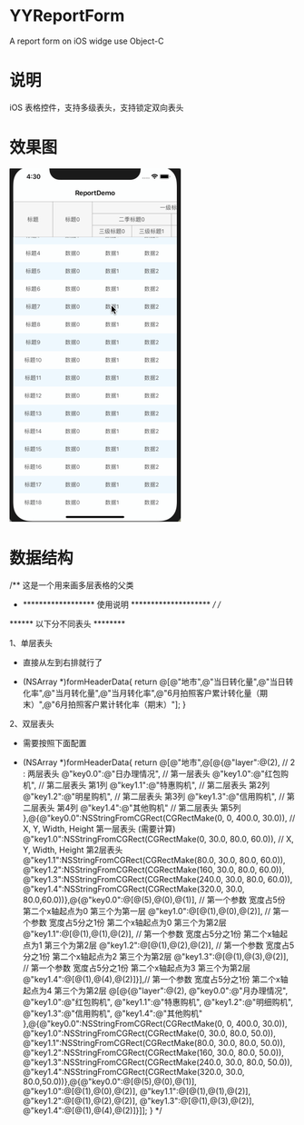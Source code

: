 # YYReportForm
A report form on iOS widge use Object-C

# 说明
iOS 表格控件，支持多级表头，支持锁定双向表头

# 效果图
![image](https://github.com/lidaren/YYReportForm/blob/master/YYReportForm.gif)

# 数据结构
/** 这是一个用来画多层表格的父类
 *  ******************  使用说明  ********************
 */
/*
 
 ****** 以下分不同表头 ********
 
 1、单层表头
 * 直接从左到右排就行了
 - (NSArray *)formHeaderData{
 return @[@"地市",@"当日转化量",@"当日转化率",@"当月转化量",@"当月转化率",@"6月拍照客户累计转化量（期末）",@"6月拍照客户累计转化率（期末）"];
 }
 
 2、双层表头
 * 需要按照下面配置
 - (NSArray *)formHeaderData{
 return @[@"地市",@[@{@"layer":@(2),          // 2 : 两层表头
 @"key0.0":@"日办理情况",   // 第一层表头
 @"key1.0":@"红包购机",    // 第二层表头 第1列
 @"key1.1":@"特惠购机",    // 第二层表头 第2列
 @"key1.2":@"明星购机",    // 第二层表头 第3列
 @"key1.3":@"信用购机",    // 第二层表头 第4列
 @"key1.4":@"其他购机"     // 第二层表头 第5列
 },@{@"key0.0":NSStringFromCGRect(CGRectMake(0, 0, 400.0, 30.0)),   // X, Y, Width, Height 第一层表头 (需要计算)
 @"key1.0":NSStringFromCGRect(CGRectMake(0, 30.0, 80.0, 60.0)),     // X, Y, Width, Height 第2层表头
 @"key1.1":NSStringFromCGRect(CGRectMake(80.0, 30.0, 80.0, 60.0)),
 @"key1.2":NSStringFromCGRect(CGRectMake(160, 30.0, 80.0, 60.0)),
 @"key1.3":NSStringFromCGRect(CGRectMake(240.0, 30.0, 80.0, 60.0)),
 @"key1.4":NSStringFromCGRect(CGRectMake(320.0, 30.0, 80.0,60.0))},@{@"key0.0":@[@(5),@(0),@(1)], // 第一个参数 宽度占5份   第二个x轴起点为0  第三个为第一层
 @"key1.0":@[@(1),@(0),@(2)], // 第一个参数 宽度占5分之1份   第二个x轴起点为0  第三个为第2层
 @"key1.1":@[@(1),@(1),@(2)], // 第一个参数 宽度占5分之1份   第二个x轴起点为1  第三个为第2层
 @"key1.2":@[@(1),@(2),@(2)], // 第一个参数 宽度占5分之1份   第二个x轴起点为2  第三个为第2层
 @"key1.3":@[@(1),@(3),@(2)], // 第一个参数 宽度占5分之1份   第二个x轴起点为3  第三个为第2层
 @"key1.4":@[@(1),@(4),@(2)]}],// 第一个参数 宽度占5分之1份   第二个x轴起点为4  第三个为第2层
 @[@{@"layer":@(2),
 @"key0.0":@"月办理情况",
 @"key1.0":@"红包购机",
 @"key1.1":@"特惠购机",
 @"key1.2":@"明细购机",
 @"key1.3":@"信用购机",
 @"key1.4":@"其他购机"
 },@{@"key0.0":NSStringFromCGRect(CGRectMake(0, 0, 400.0, 30.0)),
 @"key1.0":NSStringFromCGRect(CGRectMake(0, 30.0, 80.0, 50.0)),
 @"key1.1":NSStringFromCGRect(CGRectMake(80.0, 30.0, 80.0, 50.0)),
 @"key1.2":NSStringFromCGRect(CGRectMake(160, 30.0, 80.0, 50.0)),
 @"key1.3":NSStringFromCGRect(CGRectMake(240.0, 30.0, 80.0, 50.0)),
 @"key1.4":NSStringFromCGRect(CGRectMake(320.0, 30.0, 80.0,50.0))},@{@"key0.0":@[@(5),@(0),@(1)],
 @"key1.0":@[@(1),@(0),@(2)],
 @"key1.1":@[@(1),@(1),@(2)],
 @"key1.2":@[@(1),@(2),@(2)],
 @"key1.3":@[@(1),@(3),@(2)],
 @"key1.4":@[@(1),@(4),@(2)]}]];
 }
 */

